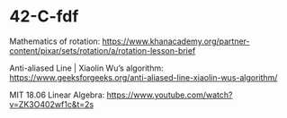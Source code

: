 # 42-C-fdf

Mathematics of rotation:
https://www.khanacademy.org/partner-content/pixar/sets/rotation/a/rotation-lesson-brief

Anti-aliased Line | Xiaolin Wu’s algorithm:
https://www.geeksforgeeks.org/anti-aliased-line-xiaolin-wus-algorithm/

MIT 18.06 Linear Algebra:
https://www.youtube.com/watch?v=ZK3O402wf1c&t=2s
